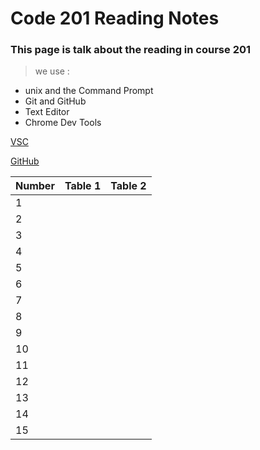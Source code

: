 
# Code 201 Reading Notes
### This page is talk about the reading in course 201
>we use :
* unix and the Command Prompt
* Git and GitHub
* Text Editor
* Chrome Dev Tools

[VSC](https://code.visualstudio.com/)

[GitHub](https://github.com/)


| Number        | Table 1 | Table 2     |
| :---          | :----:  |        ---: |
|      1        |         |             |
|      2        |         |             |
|      3        |         |             |
|      4        |         |             |
|      5        |         |             |
|      6        |         |             |
|      7        |         |             |
|      8        |         |             |
|      9        |         |             |
|      10       |         |             |
|      11       |         |             |
|      12       |         |             |
|      13       |         |             |
|      14       |         |             |
|      15       |         |             |

